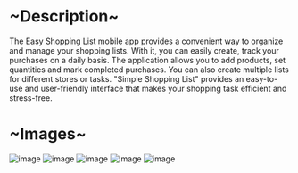 <h1>~Description~</h1>
The Easy Shopping List mobile app provides a convenient way to organize and manage your shopping lists. With it, you can easily create, track your purchases on a daily basis. The application allows you to add products, set quantities and mark completed purchases. You can also create multiple lists for different stores or tasks. "Simple Shopping List" provides an easy-to-use and user-friendly interface that makes your shopping task efficient and stress-free.
 <h1>~Images~</h1>

 ![image](https://github.com/efedotof/shopping_list/assets/80205178/c49d7ab7-4cc8-4c5e-8392-86147fca9c2c)
![image](https://github.com/efedotof/shopping_list/assets/80205178/966148dd-a24d-4a67-a84c-7ba1699463f4)
![image](https://github.com/efedotof/shopping_list/assets/80205178/11d37c11-5470-4972-98b9-f2d27dea673a)
![image](https://github.com/efedotof/shopping_list/assets/80205178/35bf63ef-c651-4ce0-9b55-667a9e530302)
![image](https://github.com/efedotof/shopping_list/assets/80205178/49f54eaf-9b40-4d7b-8a2d-925a52881fbc)
